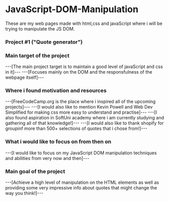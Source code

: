 # JavaScript-DOM-Manipulation
These are my web pages made with html,css and javaScript where i will be trying to manipulate the JS DOM.

### Project #1 ("Quote generator") ###
 
 ### Main target of the project ###
 ---[The main project target is to maintain a good level of javaScript and css in it]---
 ---[Focuses mainly on the DOM and the responsfulness of the webpage itself]---

 ### Where i found motivation and resources ###

 ---[FreeCodeCamp.org is the place where i inspired all of the upcoming projects]---
 ---[I would also like to mention Kevin Powell and Web Dev Simplified for making css more easy to understand and practise]---
 ---[I also found aspiration in SoftUni academy where i am currently studying and gathering all of that knowledge!]---
 ---[I would also like to thank shopify for groupinf more than 500+ selections of quotes that i chose from!]---

 ### What i would like to focus on from then on ###

 ---[I would like to focus on my JavaScript DOM manipulation techniques and abilities from very now and then]---

 ### Main goal of the project ###

 ---[Achieve a high level of manipulation on the HTML elements as well as providing some very impressive info about quotes that might change the way you think!]---
